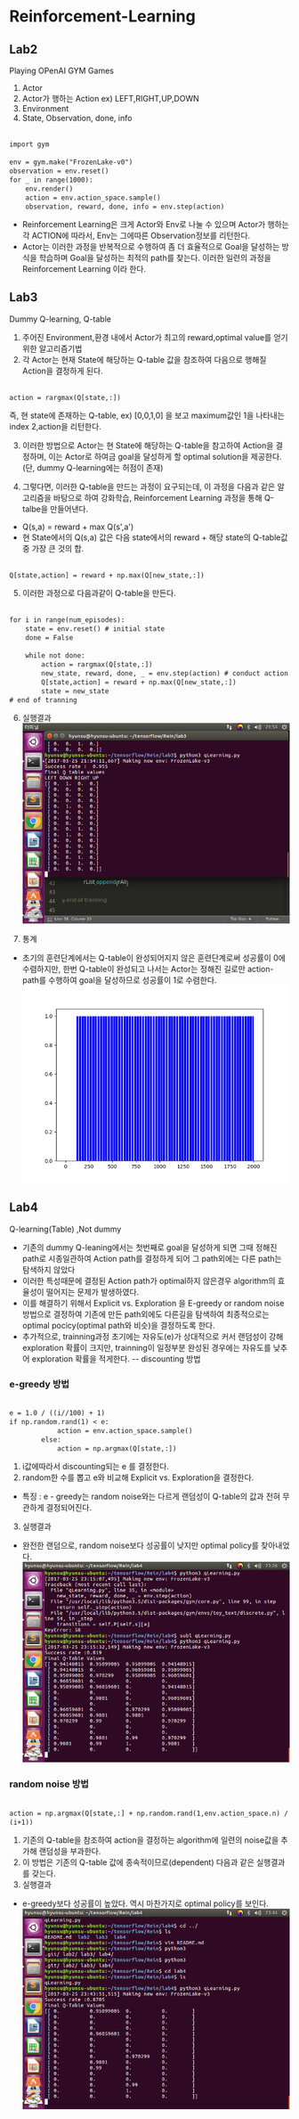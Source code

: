 # Reinforcement-Learning

## Lab2
Playing OPenAI GYM Games
1. Actor
2. Actor가 행하는 Action ex) LEFT,RIGHT,UP,DOWN
3. Environment
4. State, Observation, done, info

<pre><code>
import gym

env = gym.make("FrozenLake-v0")
observation = env.reset()
for _ in range(1000):
	env.render()
	action = env.action_space.sample()
	observation, reward, done, info = env.step(action)
</code></pre>

- Reinforcement Learning은 크게 Actor와 Env로 나눌 수 있으며 Actor가 행하는 각 ACTION에 따라서, Env는 그에따른 Observation정보를 리턴한다.
- Actor는 이러한 과정을 반복적으로 수행하여 좀 더 효율적으로 Goal을 달성하는 방식을 학습하며 Goal을 달성하는 최적의 path를 찾는다. 이러한 일련의 과정을 Reinforcement Learning 이라 한다.

## Lab3
Dummy Q-learning, Q-table
1. 주어진 Environment,환경 내에서 Actor가 최고의 reward,optimal value를 얻기위한 알고리즘기법
2. 각 Actor는 현재 State에 해당하는 Q-table 값을 참조하여 다음으로 행해질 Action을 결정하게 된다.

<pre><code>
action = rargmax(Q[state,:])
</code></pre>

즉, 현 state에 존재하는 Q-table, ex) [0,0,1,0] 을 보고 maximum값인 1을 나타내는 index 2,action을 리턴한다.

3. 이러한 방법으로 Actor는 현 State에 해당하는 Q-table을 참고하여 Action을 결정하며, 이는 Actor로 하여금 goal을 달성하게 할 optimal solution을 제공한다.(단, dummy Q-learning에는 허점이 존재)

4. 그렇다면, 이러한 Q-table을 만드는 과정이 요구되는데, 이 과정을 다음과 같은 알고리즘을 바탕으로 하여 강화학습, Reinforcement Learning 과정을 통해 Q-talbe을 만들어낸다.
- Q(s,a) = reward + max Q(s',a')
- 현 State에서의 Q(s,a) 값은 다음 state에서의 reward + 해당 state의 Q-table값중 가장 큰 것의 합.

<pre><code>
Q[state,action] = reward + np.max(Q[new_state,:])
</code></pre>
5. 이러한 과정으로 다음과같이 Q-table을 만든다.
<pre><code>
for i in range(num_episodes):
	state = env.reset() # initial state
	done = False

	while not done:
		action = rargmax(Q[state,:])
		new_state, reward, done, _ = env.step(action) # conduct action
		Q[state,action] = reward + np.max(Q[new_state,:])
		state = new_state
# end of tranning
</code></pre>

6. 실행결과
![lab3-result](/lab3/result/lab3_result.png)

7. 통계
- 초기의 훈련단계에서는 Q-table이 완성되어지지 않은 훈련단계로써 성공률이 0에 수렴하지만, 한번 Q-table이 완성되고 나서는 Actor는 정해진 길로만 action-path를 수행하여 goal을 달성하므로 성공률이 1로 수렴한다.
![lab3-figure](/lab3/result/figure.png)

## Lab4
Q-learning(Table) ,Not dummy
- 기존의 dummy Q-leaning에서는 첫번째로 goal을 달성하게 되면 그때 정해진 path로 시종일관하여 Action path를 결정하게 되어 그 path외에는 다른 path는 탐색하지 않았다
- 이러한 특성때문에 결정된 Action path가 optimal하지 않은경우 algorithm의 효율성이 떨어지는 문제가 발생하였다.
- 이를 해결하기 위해서 Explicit vs. Exploration 을 E-greedy or random noise방법으로 결정하여 기존에 만든 path외에도 다른길을 탐색하여 최종적으로는 optimal pocicy(optimal path와 비슷)을 결정하도록 한다.
- 추가적으로, trainning과정 초기에는 자유도(e)가 상대적으로 커서 랜덤성이 강해 exploration 확률이 크지만, trainning이 일정부분 완성된 경우에는 자유도를 낮추어 exploration 확률을 적게한다. -- discounting 방법

### e-greedy 방법
<pre><code>
e = 1.0 / ((i//100) + 1)
if np.random.rand(1) < e:
			action = env.action_space.sample()
		else:
			action = np.argmax(Q[state,:])
</code></pre>
1. i값에따라서 discounting되는 e 를 결정한다.
2. random한 수를 뽑고 e와 비교해 Explicit vs. Exploration을 결정한다.
- 특징 : e - greedy는 random noise와는 다르게 랜덤성이 Q-table의 값과 전혀 무관하게 결정되어진다.
3. 실행결과
- 완전한 랜덤으로, random noise보다 성공률이 낮지만 optimal policy를 찾아내었다.
![lab4-e](/lab4/result/lab4_e.png)
### random noise 방법
<pre><code>
action = np.argmax(Q[state,:] + np.random.rand(1,env.action_space.n) / (i+1))
</code></pre>
1. 기존의 Q-table을 참조하여 action을 결정하는 algorithm에 일련의 noise값을 추가해 랜덤성을 부과한다.
2. 이 방법은 기존의 Q-table 값에 종속적이므로(dependent) 다음과 같은 실행결과를 갖는다.
3. 실행결과
- e-greedy보다 성공률이 높았다. 역시 마찬가지로 optimal policy를 보인다.
![lab4-n](/lab4/result/lab4_n.png)


